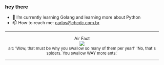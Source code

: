 ### hey there 

- :seedling: I’m currently learning Golang and learning more about Python
- :mailbox: How to reach me: carlos@chcdc.com.br


---


<!-- xkcd -->
<p align="center">Air Fact</br><img src=https://imgs.xkcd.com/comics/air_fact.png></br><font size =2>alt: 'Wow, that must be why you swallow so many of them per year!' 'No, that's spiders. You swallow WAY more ants.'</br></font></p></table></p> 


<!-- xkcd -->
---
